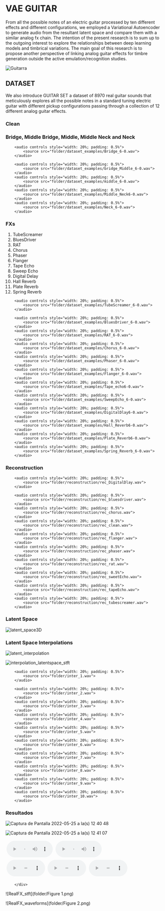 
# VAE GUITAR

From all the possible notes of an electric guitar processed by ten different effects and different configurations, we employed a Variational Autoencoder to generate audio from the resultant latent space and compare them with a similar analog fx chain. The intention of the present research is to sum up to the outgoing interest to explore the relationships between deep learning models and timbrical variations. The main goal of this research is to propose another perspective of linking analog guitar effects for timbre generation outside the active emulation/recognition studies.

![Guitarra](https://user-images.githubusercontent.com/31640735/170167851-d74f1017-5f94-45d9-8f28-78c10a3f8668.JPG)

## DATASET

We also introduce GUITAR SET a dataset of 8970 real guitar sounds that meticulously explores all the possible notes in a standard tuning electric guitar with different pickup configurations passing through a collection of 12 different analog guitar effects.

### Clean
### Bridge, Middle Bridge, Middle, Middle Neck and Neck
<div class="figure">
    <div align ="left">

        <audio controls style="width: 20%; padding: 0.5%">
            <source src="folder/dataset_examples/Bridge_6-0.wav">
        </audio>
        
        <audio controls style="width: 20%; padding: 0.5%">
            <source src="folder/dataset_examples/bridge_Middle_6-0.wav">
        </audio> 
        <audio controls style="width: 20%; padding: 0.5%">
            <source src="folder/dataset_examples/middle_6-0.wav">
        </audio>
        <audio controls style="width: 20%; padding: 0.5%">
            <source src="folder/dataset_examples/Middle_Neck6-0.wav">
        </audio>
        <audio controls style="width: 20%; padding: 0.5%">
            <source src="folder/dataset_examples/Neck_6-0.wav">
        </audio>
</div>
</div>

### FXs

1. TubeScreamer
2. BluesDriver
3. RAT
4. Chorus
5. Phaser
6. Flanger
7. Tape Echo
8. Sweep Echo
9. Digital Delay
10. Hall Reverb
11. Plate Reverb
12. Spring Reverb


<div class="figure">
    <div align ="left">

        <audio controls style="width: 20%; padding: 0.5%">
            <source src="folder/dataset_examples/TubeScreamer_6-0.wav">
        </audio>
        
        <audio controls style="width: 20%; padding: 0.5%">
            <source src="folder/dataset_examples/BluesDriver_6-0.wav">
        </audio> 
        <audio controls style="width: 20%; padding: 0.5%">
            <source src="folder/dataset_examples/RAT_6-0.wav">
        </audio>
        <audio controls style="width: 20%; padding: 0.5%">
            <source src="folder/dataset_examples/Chorus_6-0.wav">
        </audio>
        <audio controls style="width: 20%; padding: 0.5%">
            <source src="folder/dataset_examples/Phaser_6-0.wav">
        </audio>
        <audio controls style="width: 20%; padding: 0.5%">
            <source src="folder/dataset_examples/Flanger_6-0.wav">
        </audio>
        <audio controls style="width: 20%; padding: 0.5%">
            <source src="folder/dataset_examples/Tape_echo6-0.wav">
        </audio>
        <audio controls style="width: 20%; padding: 0.5%">
            <source src="folder/dataset_examples/SweepEcho_6-0.wav">
        </audio>
        <audio controls style="width: 20%; padding: 0.5%">
            <source src="folder/dataset_examples/DigitalDlay6-0.wav">
        </audio>
        <audio controls style="width: 20%; padding: 0.5%">
            <source src="folder/dataset_examples/Hall_Reverb6-0.wav">
        </audio>
        <audio controls style="width: 20%; padding: 0.5%">
            <source src="folder/dataset_examples/Plate_Reverb6-0.wav">
        </audio>
        <audio controls style="width: 20%; padding: 0.5%">
            <source src="folder/dataset_examples/Spring_Reverb_6-0.wav">
        </audio>
</div>
</div>

### Reconstruction
<div class="figure">
    <div align ="left">

        <audio controls style="width: 20%; padding: 0.5%">
            <source src="folder/reconstruction/rec_DigitalDlay.wav">
        </audio>
        
        <audio controls style="width: 20%; padding: 0.5%">
            <source src="folder/reconstruction/rec_bluesdriver.wav">
        </audio> 
        <audio controls style="width: 20%; padding: 0.5%">
            <source src="folder/reconstruction/rec_chorus.wav">
        </audio>
        <audio controls style="width: 20%; padding: 0.5%">
            <source src="folder/reconstruction/rec_clean.wav">
        </audio>
        <audio controls style="width: 20%; padding: 0.5%">
            <source src="folder/reconstruction/rec_flanger.wav">
        </audio>
        <audio controls style="width: 20%; padding: 0.5%">
            <source src="folder/reconstruction/rec_phaser.wav">
        </audio>
        <audio controls style="width: 20%; padding: 0.5%">
            <source src="folder/reconstruction/rec_rat.wav">
        </audio>
        <audio controls style="width: 20%; padding: 0.5%">
            <source src="folder/reconstruction/rec_sweetEcho.wav">
        </audio>
        <audio controls style="width: 20%; padding: 0.5%">
            <source src="folder/reconstruction/rec_tapeEcho.wav">
        </audio>
        <audio controls style="width: 20%; padding: 0.5%">
            <source src="folder/reconstruction/rec_tubescreamer.wav">
        </audio>
</div>
</div>

### Latent Space
![latent_space3D](https://user-images.githubusercontent.com/31640735/170166020-c0ea065d-5237-4534-982e-00393a2cc890.png)

### Latent Space Interpolations

![latent_interpolation](https://user-images.githubusercontent.com/31640735/170180602-5aab303a-35c3-4504-9f6a-371ca5448c8a.png)


![interpolation_latentspace_stft](https://user-images.githubusercontent.com/31640735/170180263-49e1e121-0350-4dcf-a731-34eeb23f1d2d.png)



<div class="figure">
    <div align ="left">

        <audio controls style="width: 20%; padding: 0.5%">
            <source src="folder/inter_1.wav">
        </audio>
        
        <audio controls style="width: 20%; padding: 0.5%">
            <source src="folder/inter_2.wav">
        </audio>
        <audio controls style="width: 20%; padding: 0.5%">
            <source src="folder/inter_3.wav">
        </audio>
        <audio controls style="width: 20%; padding: 0.5%">
            <source src="folder/inter_4.wav">
        </audio>
        <audio controls style="width: 20%; padding: 0.5%">
            <source src="folder/inter_5.wav">
        </audio>
        <audio controls style="width: 20%; padding: 0.5%">
            <source src="folder/inter_6.wav">
        </audio>
        <audio controls style="width: 20%; padding: 0.5%">
            <source src="folder/inter_7.wav">
        </audio>
        <audio controls style="width: 20%; padding: 0.5%">
            <source src="folder/inter_8.wav">
        </audio>
        <audio controls style="width: 20%; padding: 0.5%">
            <source src="folder/inter_9.wav">
        </audio>
        <audio controls style="width: 20%; padding: 0.5%">
            <source src="folder/inter_10.wav">
        </audio>
</div>
</div>

### Resultados

![Captura de Pantalla 2022-05-25 a la(s) 12 40 48](https://user-images.githubusercontent.com/31640735/170329171-7faf0922-543f-4d64-b1fc-334e172c5fb5.png)

![Captura de Pantalla 2022-05-25 a la(s) 12 41 07](https://user-images.githubusercontent.com/31640735/170329190-55cc36d9-80c4-4d5a-a4fd-a5039d4d68b6.png)


<div class="figure">
    <div align ="left">

<audio controls style="width: 30%; padding: 0.5%">
            <source src="folder/inter_8.wav">
        </audio>
        <audio controls style="width: 30%; padding: 0.5%">
            <source src="folder/inter_9.wav">
        </audio>
</div>
</div>


<div class="figure">
    <div align ="left">
        <audio controls style="width: 25%; padding: 0.5%">
            <source src="folder/1-0ChorusBluesParallel.wav">
        </audio>
        <audio controls style="width: 25%; padding: 0.5%">
            <source src="folder/BD-CH.wav">
        </audio>
        <audio controls style="width: 25%; padding: 0.5%">
            <source src="folder/CH-BD.wav">
        </audio>
        
        </div>
</div>


![RealFX_stft](folder/Figure 1.png)

![RealFX_waveforms](folder/Figure 2.png)

